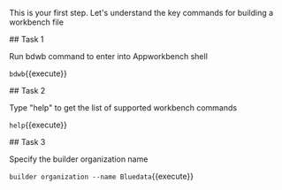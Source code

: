 
This is your first step. 
Let's understand the key commands for building a workbench file 

## Task 1

Run bdwb command to enter into Appworkbench shell

`bdwb`{{execute}}

## Task 2

Type "help" to get the list of supported workbench commands

`help`{{execute}}

## Task 3

Specify the builder organization name

`builder organization --name Bluedata`{{execute}}

